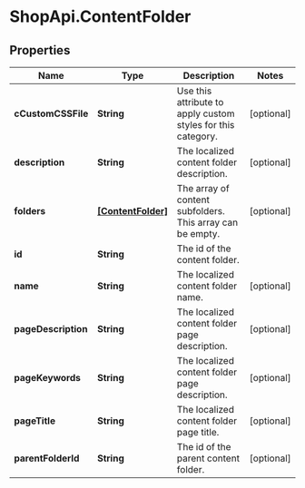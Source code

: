 # ShopApi.ContentFolder

## Properties
Name | Type | Description | Notes
------------ | ------------- | ------------- | -------------
**cCustomCSSFile** | **String** | Use this attribute to apply custom styles for this category. | [optional] 
**description** | **String** | The localized content folder description. | [optional] 
**folders** | [**[ContentFolder]**](ContentFolder.md) | The array of content subfolders. This array can be empty. | [optional] 
**id** | **String** | The id of the content folder. | 
**name** | **String** | The localized content folder name. | [optional] 
**pageDescription** | **String** | The localized content folder page description. | [optional] 
**pageKeywords** | **String** | The localized content folder page description. | [optional] 
**pageTitle** | **String** | The localized content folder page title. | [optional] 
**parentFolderId** | **String** | The id of the parent content folder. | [optional] 
